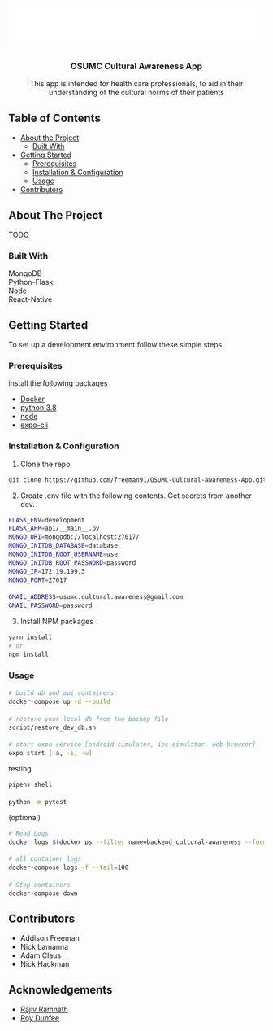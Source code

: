 <!-- PROJECT LOGO -->
<br />
<p align="center">
  <img src="./public/logo.png" alt="Logo" width="580" height="80">

  <h3 align="center">OSUMC Cultural Awareness App</h3>

  <p align="center">
    This app is intended for health care professionals, to aid in their understanding of the cultural norms of their patients
  </p>
</p>

<!-- TABLE OF CONTENTS -->

## Table of Contents

- [About the Project](#about-the-project)
  - [Built With](#built-with)
- [Getting Started](#getting-started)
  - [Prerequisites](#prerequisites)
  - [Installation & Configuration](#Installation-&-Configuration)
  - [Usage](#Usage)
- [Contributors](#contributors)

<!-- ABOUT THE PROJECT -->

## About The Project

TODO

### Built With

MongoDB  
Python-Flask  
Node  
React-Native

<!-- GETTING STARTED -->

## Getting Started

To set up a development environment follow these simple steps.

### Prerequisites

install the following packages

- [Docker](https://docs.docker.com/get-docker/)
- [python 3.8](https://www.python.org/downloads/)
- [node](https://nodejs.org/en/download/)
- [expo-cli](https://docs.expo.io/get-started/installation/)

### Installation & Configuration

1. Clone the repo

```sh
git clone https://github.com/freeman91/OSUMC-Cultural-Awareness-App.git
```

2. Create .env file with the following contents. Get secrets from another dev.

```sh
FLASK_ENV=development
FLASK_APP=api/__main__.py
MONGO_URI=mongodb://localhost:27017/
MONGO_INITDB_DATABASE=database
MONGO_INITDB_ROOT_USERNAME=user
MONGO_INITDB_ROOT_PASSWORD=password
MONGO_IP=172.19.199.3
MONGO_PORT=27017

GMAIL_ADDRESS=osumc.cultural.awareness@gmail.com
GMAIL_PASSWORD=password
```

3. Install NPM packages

```sh
yarn install
# or
npm install
```

<!-- USAGE EXAMPLES -->

### Usage

```sh
# build db and api containers
docker-compose up -d --build

# restore your local db from the backup file
script/restore_dev_db.sh

# start expo service [android simulator, ios simulator, web browser]
expo start [-a, -i, -w]
```

testing

```sh
pipenv shell

python -m pytest
```

(optional)

```sh
# Read Logs
docker logs $(docker ps --filter name=backend_cultural-awareness --format "{{.ID}}")

# all container logs
docker-compose logs -f --tail=100

# Stop containers
docker-compose down
```

<!-- Contributers -->

## Contributors

- Addison Freeman
- Nick Lamanna
- Adam Claus
- Nick Hackman

<!-- ACKNOWLEDGEMENTS -->

## Acknowledgements

- [Rajiv Ramnath]()
- [Roy Dunfee]()
